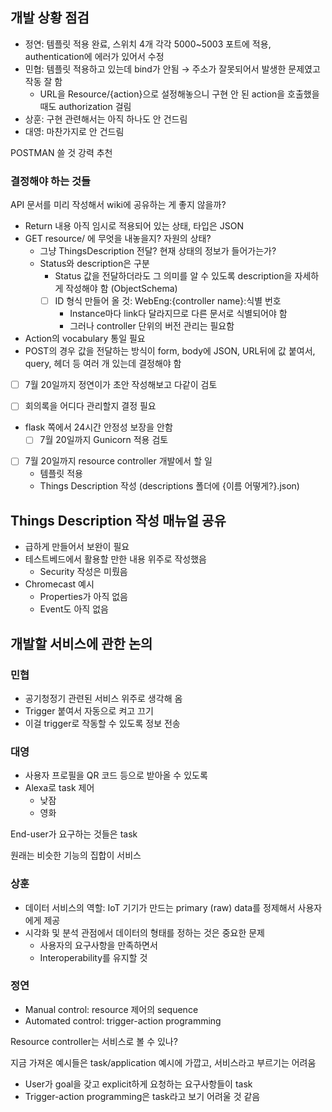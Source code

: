 ## 개발 상황 점검

- 정연: 템플릿 적용 완료, 스위치 4개 각각 5000~5003 포트에 적용, authentication에 에러가 있어서 수정
- 민협: 템플릿 적용하고 있는데 bind가 안됨 → 주소가 잘못되어서 발생한 문제였고 작동 잘 함
    - URL을 Resource/{action}으로 설정해놓으니 구현 안 된 action을 호출했을 때도 authorization 걸림
- 상훈: 구현 관련해서는 아직 하나도 안 건드림
- 대영: 마찬가지로 안 건드림

POSTMAN 쓸 것 강력 추천

### 결정해야 하는 것들

API 문서를 미리 작성해서 wiki에 공유하는 게 좋지 않을까?

- Return 내용 아직 임시로 적용되어 있는 상태, 타입은 JSON
- GET resource/ 에 무엇을 내놓을지? 자원의 상태?
    - 그냥 ThingsDescription 전달? 현재 상태의 정보가 들어가는가?
    - Status와 description은 구분
        - Status 값을 전달하더라도 그 의미를 알 수 있도록 description을 자세하게 작성해야 함 (ObjectSchema)
        - [ ]  ID 형식 만들어 올 것: WebEng:{controller name}:식별 번호
            - Instance마다 link다 달라지므로 다른 문서로 식별되어야 함
            - 그러나 controller 단위의 버전 관리는 필요함
- Action의 vocabulary 통일 필요
- POST의 경우 값을 전달하는 방식이 form, body에 JSON, URL뒤에 값 붙여서, query, 헤더 등 여러 개 있는데 결정해야 함
- [ ]  7월 20일까지 정연이가 초안 작성해보고 다같이 검토

- [ ]  회의록을 어디다 관리할지 결정 필요
- flask 쪽에서 24시간 안정성 보장을 안함
    - [ ]  7월 20일까지 Gunicorn 적용 검토

- [ ]  7월 20일까지 resource controller 개발에서 할 일
    - 템플릿 적용
    - Things Description 작성 (descriptions 폴더에 {이름 어떻게?}.json)

## Things Description 작성 매뉴얼 공유

- 급하게 만들어서 보완이 필요
- 테스트베드에서 활용할 만한 내용 위주로 작성했음
    - Security 작성은 미뤘음
- Chromecast 예시
    - Properties가 아직 없음
    - Event도 아직 없음

## 개발할 서비스에 관한 논의

### 민협

- 공기청정기 관련된 서비스 위주로 생각해 옴
- Trigger 붙여서 자동으로 켜고 끄기
- 이걸 trigger로 작동할 수 있도록 정보 전송

### 대영

- 사용자 프로필을 QR 코드 등으로 받아올 수 있도록
- Alexa로 task 제어
    - 낮잠
    - 영화

End-user가 요구하는 것들은 task

원래는 비슷한 기능의 집합이 서비스

### 상훈

- 데이터 서비스의 역할: IoT 기기가 만드는 primary (raw) data를 정제해서 사용자에게 제공
- 시각화 및 분석 관점에서 데이터의 형태를 정하는 것은 중요한 문제
    - 사용자의 요구사항을 만족하면서
    - Interoperability를 유지할 것

### 정연

- Manual control: resource 제어의 sequence
- Automated control: trigger-action programming

Resource controller는 서비스로 볼 수 있나?

지금 가져온 예시들은 task/application 예시에 가깝고, 서비스라고 부르기는 어려움

- User가 goal을 갖고 explicit하게 요청하는 요구사항들이 task
- Trigger-action programming은 task라고 보기 어려울 것 같음